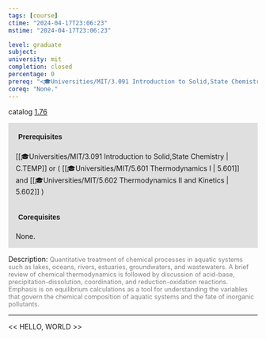 ```yaml
---
tags: [course]
ctime: "2024-04-17T23:06:23"
mstime: "2024-04-17T23:06:23"

level: graduate
subject: 
university: mit
completion: closed
percentage: 0
prereq: "<🎓Universities/MIT/3.091 Introduction to Solid,State Chemistry> or ( <🎓Universities/MIT/5.601 Thermodynamics I> and <🎓Universities/MIT/5.602 Thermodynamics II and Kinetics> )"
coreq: "None."
---
```


catalog [1.76](http://student.mit.edu/catalog/m1c.html#1.76)

<span style="display: block; padding: 15px; background-color: rgb(100, 100, 100, 0.2);"><font id="m_prereq293_0" style="display: block; font-family: Arial, sans-serif; font-weight: bold; padding: 5px">Prerequisites</font><br><span id="prereq293_0">[[🎓Universities/MIT/3.091 Introduction to Solid,State Chemistry | C.TEMP]] or ( [[🎓Universities/MIT/5.601 Thermodynamics I | 5.601]] and [[🎓Universities/MIT/5.602 Thermodynamics II and Kinetics | 5.602]] )</span></span>
<span style="display: block; padding: 15px; background-color: rgb(100, 100, 100, 0.2);"><font id="m_coreq293_0" style="display: block; font-family: Arial, sans-serif; font-weight: bold; padding: 5px">Corequisites</font><br><span id="coreq293_0">None.</span></span>

<font style="">Description:</font>
<font style="color: grey; font-size: 0.8rem;">Quantitative treatment of chemical processes in aquatic systems such as lakes, oceans, rivers, estuaries, groundwaters, and wastewaters. A brief review of chemical thermodynamics is followed by discussion of acid-base, precipitation-dissolution, coordination, and reduction-oxidation reactions. Emphasis is on equilibrium calculations as a tool for understanding the variables that govern the chemical composition of aquatic systems and the fate of inorganic pollutants.</font>



---

<< HELLO, WORLD >>
